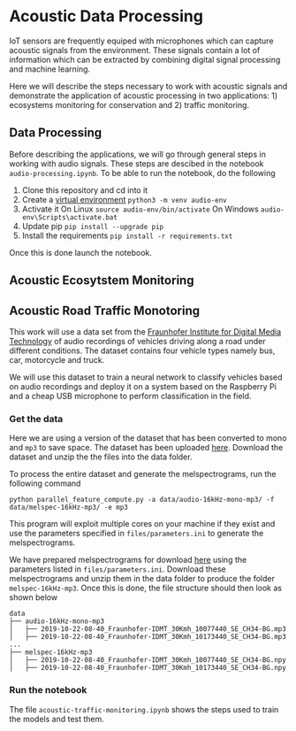 # Acoustic Data Processing
IoT sensors are frequently equiped with microphones which can capture acoustic signals from the environment. These signals contain a lot of information which can be extracted by combining digital signal processing and machine learning.

Here we will describe the steps necessary to work with acoustic signals and demonstrate the application of acoustic processing in two applications: 1) ecosystems monitoring for conservation and 2) traffic monitoring.

## Data Processing

Before describing the applications, we will go through general steps in working with audio signals. These steps are descibed in the notebook `audio-processing.ipynb`. To be able to run the notebook,
do the following

1. Clone this repository and cd into it
1. Create a [virtual environment](https://docs.python.org/3/tutorial/venv.html)
`python3 -m venv audio-env`
1. Activate it
On Linux
`source audio-env/bin/activate`
On Windows
`audio-env\Scripts\activate.bat`
1. Update pip `pip install --upgrade pip`
1. Install the requirements
`pip install -r requirements.txt`


Once this is done launch the notebook.


## Acoustic Ecosytstem Monitoring


## Acoustic Road Traffic Monotoring
This work will use a data set from the [Fraunhofer Institute for Digital Media Technology](https://www.idmt.fraunhofer.de/en/publications/traffic.html) of audio recordings of vehicles driving along a road under different conditions. The dataset contains four vehicle types namely bus, car, motorcycle and truck.

We will use this dataset to train a neural network to classify vehicles based on audio recordings and deploy it on a system  based on the Raspberry Pi and a cheap USB microphone to perform classification in the field.


### Get the data
Here we are using a version of the dataset that has been converted to mono and `mp3` to save space. The dataset has been uploaded [here](https://drive.google.com/file/d/1-wvwEL766FvvpgJYi_adrxAyu2rHW77A/view?usp=sharing). Download the dataset and unzip the the files into the data folder.

To process the entire dataset and generate the melspectrograms, run the following command

```
python parallel_feature_compute.py -a data/audio-16kHz-mono-mp3/ -f data/melspec-16kHz-mp3/ -e mp3
```

This program will exploit multiple cores on your machine if they exist and use the parameters specified in `files/parameters.ini` to generate the melspectrograms.

We have prepared melspectrograms for download [here](https://drive.google.com/file/d/1ibw9jKKqx8lDWEPyOEIGqmJkXqMkvew1/view?usp=sharing) using the parameters listed in `files/parameters.ini`. Download these melspectrograms and unzip them in the data folder to produce the folder `melspec-16kHz-mp3`. Once this is done, the file structure should then look as shown below

```
data
├── audio-16kHz-mono-mp3
│   ├── 2019-10-22-08-40_Fraunhofer-IDMT_30Kmh_10077440_SE_CH34-BG.mp3
│   ├── 2019-10-22-08-40_Fraunhofer-IDMT_30Kmh_10173440_SE_CH34-BG.mp3
...
├── melspec-16kHz-mp3
│   ├── 2019-10-22-08-40_Fraunhofer-IDMT_30Kmh_10077440_SE_CH34-BG.npy
│   ├── 2019-10-22-08-40_Fraunhofer-IDMT_30Kmh_10173440_SE_CH34-BG.npy
```


### Run the notebook
The file `acoustic-traffic-monitoring.ipynb` shows the steps used to train the models and test them.
